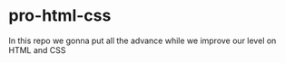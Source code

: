 # pro-html-css
In this repo we gonna put all the advance while we improve our level on HTML and CSS
